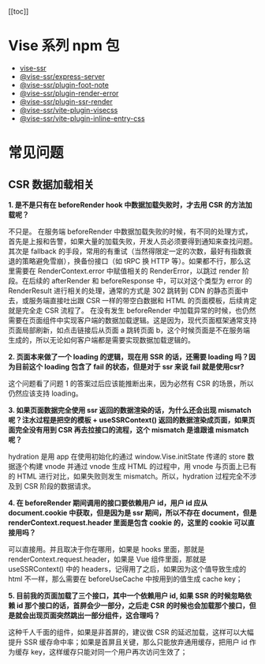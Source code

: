 [[toc]]
# Vise 系列 npm 包
- [vise-ssr](https://www.npmjs.com/package/vise-ssr)
- [@vise-ssr/express-server](https://www.npmjs.com/package/@vise-ssr/express-server)
- [@vise-ssr/plugin-foot-note](https://www.npmjs.com/package/@vise-ssr/plugin-foot-note)
- [@vise-ssr/plugin-render-error](https://www.npmjs.com/package/@vise-ssr/plugin-render-error)
- [@vise-ssr/plugin-ssr-render](https://www.npmjs.com/package/@vise-ssr/plugin-ssr-render)
- [@vise-ssr/vite-plugin-visecss](https://www.npmjs.com/package/@vise-ssr/vite-plugin-visecss)
- [@vise-ssr/vite-plugin-inline-entry-css](https://www.npmjs.com/package/@vise-ssr/vite-plugin-inline-entry-css)
# 常见问题
## CSR 数据加载相关
__1. 是不是只有在 beforeRender hook 中数据加载失败时，才去用 CSR 的方法加载呢？__

不只是。
在服务端 beforeRender 中数据加载失败的时候，有不同的处理方式，首先是上报和告警，如果大量的加载失败，开发人员必须要得到通知来查找问题。其次是 fallback 的手段，常用的有重试（当然得限定一定的次数，最好有指数衰退的策略避免雪崩），换备份接口（如 tRPC 换 HTTP 等）。如果都不行，那么这里需要在 RenderContext.error 中赋值相关的 RenderError，以跳过 render 阶段。在后续的 afterRender 和 beforeResponse 中，可以对这个类型为 error 的 RenderResult 进行相关的处理，通常的方式是 302 跳转到 CDN 的静态页面中去，或服务端直接吐出跟 CSR 一样的带空白数据和 HTML 的页面模板，后续肯定就是完全走 CSR 流程了。
在没有发生 beforeRender 中加载异常的时候，也仍然需要在页面组件中实现客户端的数据加载逻辑。这是因为，现代页面框架通常支持页面局部刷新，如点击链接后从页面 a 跳转页面 b，这个时候页面是不在服务端生成的，所以无论如何客户端都是需要实现数据加载逻辑的。

__2. 页面本来做了一个 loading 的逻辑，现在用 SSR 的话，还需要 loading 吗？因为目前这个 loading 包含了 fail 的状态，但是对于 ssr 来说 fail 就是使用csr?__

这个问题看了问题 1 的答案过后应该能推断出来，因为必然有 CSR 的场景，所以仍然应该支持 loading。

__3. 如果页面数据完全使用 ssr 返回的数据渲染的话，为什么还会出现 mismatch 呢？注水过程是把空的模板 + useSSRContext() 返回的数据渲染成页面，如果页面完全没有用到 CSR 再去拉接口的流程，这个 mismatch 是谁跟谁 mismatch 呢？__

hydration 是用 app 在使用初始化的通过 window.Vise.initState 传递的 store 数据逐个构建 vnode 并通过 vnode 生成 HTML 的过程中，用 vnode 与页面上已有的 HTML 进行对比，如果失败则发生 mismatch。所以，hydration 过程完全不涉及到 CSR 阶段的数据请求。

__4. 在 beforeRender 期间调用的接口要依赖用户 id，用户 id 应从 document.cookie 中获取，但是因为是 ssr 期间，所以不存在 document，但是 renderContext.request.header 里面是包含 cookie 的，这里的 cookie 可以直接用吗？__

可以直接用。并且取决于你在哪用，如果是 hooks 里面，那就是 renderContext.request.header，如果是 Vue 组件里面，那就是 useSSRContext() 中的 headers，记得用了之后，如果因为这个值导致生成的 html 不一样，那么需要在 beforeUseCache 中按用到的值生成 cache key；

__5. 目前我的页面加载了三个接口，其中一个依赖用户 id, 如果 SSR 的时候忽略依赖 id 那个接口的话，首屏会少一部分，之后走 CSR 的时候也会加载那个接口，但是就会出现页面突然跳出一部分组件，这合理吗？__

 这种千人千面的组件，如果是非首屏的，建议做 CSR 的延迟加载，这样可以大幅提升 SSR 缓存命中率；如果是首屏且关键，那么只能放弃通用缓存，把用户 id 作为缓存 key，这样缓存只能对同一个用户再次访问生效了；
